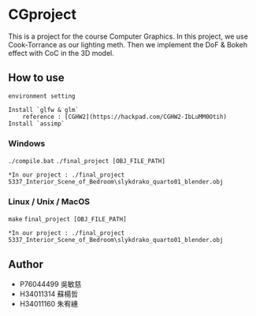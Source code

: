 # CGproject
This is a project for the course Computer Graphics.
In this project, we use Cook-Torrance as our lighting meth.
Then we implement the DoF & Bokeh effect with CoC in the 3D model.

## How to use

    environment setting

    Install `glfw & glm`
        reference : [CGHW2](https://hackpad.com/CGHW2-IbLuMM0Otih)
    Install `assimp`

### Windows
`./compile.bat`
`./final_project [OBJ_FILE_PATH]`

    *In our project : ./final_project 5337_Interior_Scene_of_Bedroom\slykdrako_quarto01_blender.obj


### Linux / Unix / MacOS
`make`
`final_project [OBJ_FILE_PATH]`

    *In our project : ./final_project 5337_Interior_Scene_of_Bedroom\slykdrako_quarto01_blender.obj

## Author
* P76044499 吳敏慈
* H34011314 蘇楊哲
* H34011160 朱宥繐
